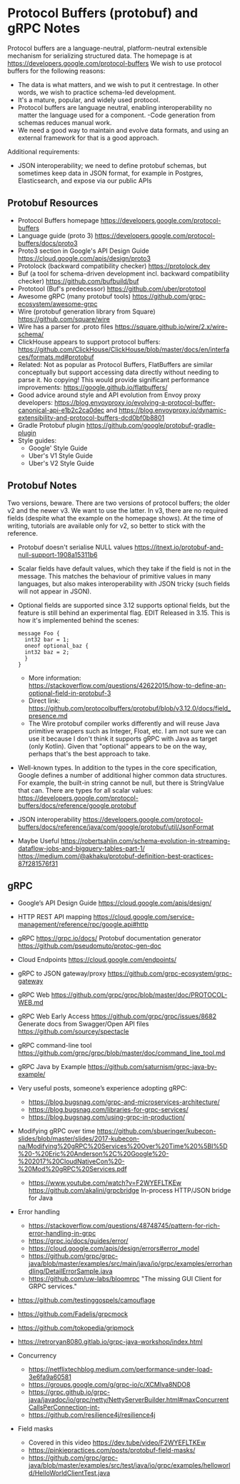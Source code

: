 
# Protocol Buffers (protobuf) and gRPC Notes

Protocol buffers are a language-neutral, platform-neutral extensible mechanism for serializing structured data. The homepage is at https://developers.google.com/protocol-buffers
We wish to use protocol buffers for the following reasons:
- The data is what matters, and we wish to put it centrestage. In other words, we wish to practice schema-led development.
- It's a mature, popular, and widely used protocol.
- Protocol buffers are language neutral, enabling interoperability no matter the language used for a component.
-Code generation from schemas reduces manual work.
- We need a good way to maintain and evolve data formats, and using an external framework for that is a good approach.

Additional requirements:
- JSON interoperability; we need to define protobuf schemas, but sometimes keep data in JSON format, for example in Postgres, Elasticsearch, and expose via our public APIs

## Protobuf Resources
- Protocol Buffers homepage
https://developers.google.com/protocol-buffers
- Language guide (proto 3)
https://developers.google.com/protocol-buffers/docs/proto3
- Proto3 section in Google's API Design Guide
https://cloud.google.com/apis/design/proto3
- Protolock (backward compatibility checker)
https://protolock.dev
- Buf (a tool for schema-driven development incl. backward compatibility checker)
https://github.com/bufbuild/buf
- Prototool (Buf's predecessor)
https://github.com/uber/prototool
- Awesome gRPC (many protobuf tools)
https://github.com/grpc-ecosystem/awesome-grpc
- Wire (protobuf generation library from Square)
https://github.com/square/wire
- Wire has a parser for .proto files
https://square.github.io/wire/2.x/wire-schema/
- ClickHouse appears to support protocol buffers:
https://github.com/ClickHouse/ClickHouse/blob/master/docs/en/interfaces/formats.md#protobuf
- Related: Not as popular as Protocol Buffers, FlatBuffers are similar conceptually but support accessing data directly without needing to parse it. No copying! This would provide significant performance improvements:
https://google.github.io/flatbuffers/
- Good advice around style and API evolution from Envoy proxy developers:
https://blog.envoyproxy.io/evolving-a-protocol-buffer-canonical-api-e1b2c2ca0dec and https://blog.envoyproxy.io/dynamic-extensibility-and-protocol-buffers-dcd0bf0b8801
- Gradle Protobuf plugin
https://github.com/google/protobuf-gradle-plugin
- Style guides:
  - Google' Style Guide
  - Uber's V1 Style Guide
  - Uber's V2 Style Guide  

## Protobuf Notes
Two versions, beware. There are two versions of protocol buffers; the older v2 and the newer v3. We want to use the latter. In v3, there are no required fields (despite what the example on the homepage shows). At the time of writing, tutorials are available only for v2, so better to stick with the reference.

- Protobuf doesn't serialise NULL values
https://itnext.io/protobuf-and-null-support-1908a15311b6

- Scalar fields have default values, which they take if the field is not in the message. This matches the behaviour of primitive values in many languages, but also makes interoperability with JSON tricky (such fields will not appear in JSON).

- Optional fields are supported since 3.12 supports optional fields, but the feature is still behind an experimental flag. EDIT Released in 3.15.  This is how it's implemented behind the scenes:
  ```
  message Foo {
    int32 bar = 1;
    oneof optional_baz {
    int32 baz = 2;
    }
  }
  ```

  - More information:
  https://stackoverflow.com/questions/42622015/how-to-define-an-optional-field-in-protobuf-3
  - Direct link: https://github.com/protocolbuffers/protobuf/blob/v3.12.0/docs/field_presence.md
  - The Wire protobuf compiler works differently and will reuse Java primitive wrappers such as Integer, Float, etc. I am not sure we can use it because I don't think it supports gRPC with Java as target (only Kotlin). Given that "optional" appears to be on the way, perhaps that's the best approach to take.

- Well-known types. In addition to the types in the core specification, Google defines a number of additional higher common data structures. For example, the built-in string cannot be null, but there is StringValue that can. There are types for all scalar values:
https://developers.google.com/protocol-buffers/docs/reference/google.protobuf

- JSON interoperability
https://developers.google.com/protocol-buffers/docs/reference/java/com/google/protobuf/util/JsonFormat

- Maybe Useful
https://robertsahlin.com/schema-evolution-in-streaming-dataflow-jobs-and-bigquery-tables-part-1/
https://medium.com/@akhaku/protobuf-definition-best-practices-87f281576f31

## gRPC
- Google’s API Design Guide
https://cloud.google.com/apis/design/

- HTTP REST API mapping
https://cloud.google.com/service-management/reference/rpc/google.api#http

- gRPC
https://grpc.io/docs/
Protobuf documentation generator
https://github.com/pseudomuto/protoc-gen-doc

- Cloud Endpoints
https://cloud.google.com/endpoints/
- gRPC to JSON gateway/proxy
https://github.com/grpc-ecosystem/grpc-gateway
- gRPC Web
https://github.com/grpc/grpc/blob/master/doc/PROTOCOL-WEB.md
- gRPC Web Early Access
https://github.com/grpc/grpc/issues/8682
Generate docs from Swagger/Open API files
https://github.com/sourcey/spectacle
- gRPC command-line tool
https://github.com/grpc/grpc/blob/master/doc/command_line_tool.md
- gRPC Java by Example
https://github.com/saturnism/grpc-java-by-example/
- Very useful posts, someone’s experience adopting gRPC:
  - https://blog.bugsnag.com/grpc-and-microservices-architecture/
  - https://blog.bugsnag.com/libraries-for-grpc-services/
  - https://blog.bugsnag.com/using-grpc-in-production/
- Modifying gRPC over time
https://github.com/sbueringer/kubecon-slides/blob/master/slides/2017-kubecon-na/Modifying%20gRPC%20Services%20Over%20Time%20%5BI%5D%20-%20Eric%20Anderson%2C%20Google%20-%202017%20CloudNativeCon%20-%20Mod%20gRPC%20Services.pdf
  - https://www.youtube.com/watch?v=F2WYEFLTKEw
https://github.com/akalini/grpcbridge In-process HTTP/JSON bridge for Java
- Error handling
  - https://stackoverflow.com/questions/48748745/pattern-for-rich-error-handling-in-grpc
  - https://grpc.io/docs/guides/error/
  - https://cloud.google.com/apis/design/errors#error_model
  - https://github.com/grpc/grpc-java/blob/master/examples/src/main/java/io/grpc/examples/errorhandling/DetailErrorSample.java
  - https://github.com/uw-labs/bloomrpc "The missing GUI Client for GRPC services."
- https://github.com/testinggospels/camouflage
- https://github.com/Fadelis/grpcmock
- https://github.com/tokopedia/gripmock
- https://retroryan8080.gitlab.io/grpc-java-workshop/index.html

- Concurrency
    - https://netflixtechblog.medium.com/performance-under-load-3e6fa9a60581
  - https://groups.google.com/g/grpc-io/c/XCMIva8NDO8
  - https://grpc.github.io/grpc-java/javadoc/io/grpc/netty/NettyServerBuilder.html#maxConcurrentCallsPerConnection-int-
  - https://github.com/resilience4j/resilience4j

- Field masks
  - Covered in this video https://dev.tube/video/F2WYEFLTKEw
  - https://pinkiepractices.com/posts/protobuf-field-masks/
  - https://github.com/grpc/grpc-java/blob/master/examples/src/test/java/io/grpc/examples/helloworld/HelloWorldClientTest.java 
